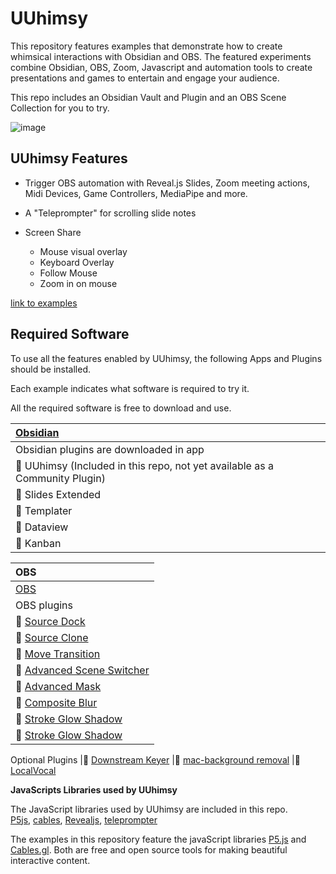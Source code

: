 # UUhimsy
This repository features examples that demonstrate how to create whimsical interactions with Obsidian and OBS.  The featured experiments combine Obsidian, OBS, Zoom, Javascript and automation tools to create presentations and games to entertain and engage your audience.  

This repo includes an Obsidian Vault and Plugin and an OBS Scene Collection for you to try.  

![image](https://github.com/user-attachments/assets/cc50192c-9ba6-4c2f-bdc3-92f8751bcbc3)

## UUhimsy Features
- Trigger OBS automation with Reveal.js Slides, Zoom meeting actions, Midi Devices, Game Controllers, MediaPipe and more.    

- A "Teleprompter" for scrolling slide notes 
- Screen Share
  - Mouse visual overlay
  - Keyboard Overlay
  - Follow Mouse
  - Zoom in on mouse

[link to examples](https://github.com/UUoocl/UUhimsy/wiki)

## Required Software
To use all the features enabled by UUhimsy, the following Apps and Plugins should be installed. 

Each example indicates what software is required to try it.

All the required software is free to download and use. 

|[Obsidian](https://obsproject.com)
|:---|
|Obsidian plugins are downloaded in app 
|🔌 UUhimsy (Included in this repo, not yet available as a Community Plugin)
|🔌 Slides Extended
|🔌 Templater
|🔌 Dataview
|🔌 Kanban

|OBS|
|:---|
|[OBS](https://obsproject.com)
|OBS plugins
|🔌 [Source Dock](https://obsproject.com/forum/resources/source-dock.1317/)
|🔌 [Source Clone](https://obsproject.com/forum/resources/source-clone.1632/)
|🔌 [Move Transition](https://obsproject.com/forum/resources/move.913/)
|🔌 [Advanced Scene Switcher](https://obsproject.com/forum/resources/advanced-scene-switcher.395/)
|🔌 [Advanced Mask](https://obsproject.com/forum/resources/advanced-masks.1856/)
|🔌 [Composite Blur](https://obsproject.com/forum/resources/composite-blur.1780/)
|🔌 [Stroke Glow Shadow](https://obsproject.com/forum/resources/stroke-glow-shadow.1800/)
|🔌 [Stroke Glow Shadow](https://obsproject.com/forum/resources/stroke-glow-shadow.1800/)
Optional Plugins
|🔌 [Downstream Keyer](https://obsproject.com/forum/resources/downstream-keyer.1254/)
|🔌 [mac-background removal](https://obsproject.com/forum/resources/macos-background-removal.1691/)
|🔌 [LocalVocal](https://obsproject.com/forum/resources/localvocal-local-live-captions-translation-on-the-go.1769/) 

**JavaScripts Libraries used by UUhimsy**

The JavaScript libraries used by UUhimsy are included in this repo.  
[P5js](https://p5js.org/), 
[cables](https://cables.gl/home), 
[Revealjs](https://revealjs.com/),
[teleprompter](https://github.com/manifestinteractive/teleprompter)

The examples in this repository feature the javaScript libraries [P5.js](https://p5js.org/) and [Cables.gl](https://cables.gl/). Both are free and open source tools for making beautiful interactive content.